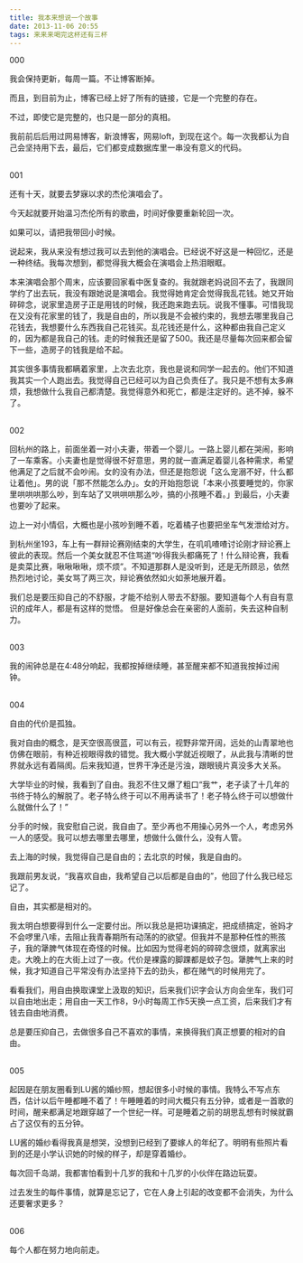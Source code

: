 ```yaml
---
title: 我本来想说一个故事
date: 2013-11-06 20:55
tags: 来来来喝完这杯还有三杯
---
```

000

我会保持更新，每周一篇。不让博客断掉。

而且，到目前为止，博客已经上好了所有的链接，它是一个完整的存在。

不过，即使它是完整的，也只是一部分的真相。

我前前后后用过网易博客，新浪博客，网易loft，到现在这个。每一次我都认为自己会坚持用下去，最后，它们都变成数据库里一串没有意义的代码。

<br>
001

还有十天，就要去梦寐以求的杰伦演唱会了。

今天起就要开始温习杰伦所有的歌曲，时间好像要重新轮回一次。

如果可以，请把我带回小时候。

说起来，我从来没有想过我可以去到他的演唱会。已经说不好这是一种回忆，还是一种终结。我每次想到，都觉得我大概会在演唱会上热泪眼眶。

本来演唱会那个周末，应该要回家看中医复查的。我就跟老妈说回不去了，我跟同学约了出去玩，我没有跟她说是演唱会。我觉得她肯定会觉得我乱花钱。她又开始碎碎念，说家里造房子正是用钱的时候，我还跑来跑去玩。说我不懂事。可惜我现在又没有花家里的钱了，我是自由的，所以我是不会被约束的，我想去哪里我自己花钱去，我想要什么东西我自己花钱买。乱花钱还是什么，这种都由我自己定义的，因为都是我自己的钱。走的时候我还是留了500。我还是尽量每次回来都会留下一些，造房子的钱我是给不起。

其实很多事情我都瞒着家里，上次去北京，我也是说和同学一起去的。他们不知道我其实一个人跑出去。我觉得自己已经可以为自己负责任了。我只是不想有太多麻烦，我想做什么我自己都清楚。我觉得意外和死亡，都是注定好的。逃不掉，躲不了。

<br>
002

回杭州的路上，前面坐着一对小夫妻，带着一个婴儿。一路上婴儿都在哭闹，影响了一车乘客。小夫妻也是觉得很不好意思，男的就一直满足着婴儿各种需求，希望他满足了之后就不会吵闹。女的没有办法，但还是抱怨说「这么宠溺不好，什么都让着他」。男的说「那不然能怎么办」。女的开始抱怨说「本来小孩要睡觉的，你家里哄哄哄那么吵，到车站了又哄哄哄那么吵，搞的小孩睡不着。」到最后，小夫妻也要吵了起来。

边上一对小情侣，大概也是小孩吵到睡不着，吃着橘子也要把坐车气发泄给对方。

到杭州坐193，车上有一群辩论赛刚结束的大学生，在叽叽喳喳讨论刚才辩论赛上彼此的表现。然后一个美女就忍不住骂道“吵得我头都痛死了！什么辩论赛，我看是卖菜比赛，啾啾啾啾，烦不烦”。不知道那群人是没听到，还是无所顾忌，依然热烈地讨论，美女骂了两三次，辩论赛依然如火如荼地展开着。

我们总是要压抑自己的不舒服，才能不给别人带去不舒服。要知道每个人有自有意识的成年人，都是有这样的觉悟。
但是好像总会在亲密的人面前，失去这种自制力。

<br>
003

我的闹钟总是在4:48分响起，我都按掉继续睡，甚至醒来都不知道我按掉过闹钟。

<br>
004

自由的代价是孤独。

我对自由的概念，是天空很高很蓝，可以有云，视野非常开阔，远处的山青翠地也仿佛在眼前，有种近视眼得救的错觉。我大概小学就近视眼了，从此我与清晰的世界就永远有着隔阂。后来我知道，世界干净还是污浊，跟眼镜片真没多大关系。

大学毕业的时候，我看到了自由。我忍不住又爆了粗口“我艹，老子读了十几年的书终于特么的解脱了。老子特么终于可以不用再读书了！老子特么终于可以想做什么就做什么了！”

分手的时候，我安慰自己说，我自由了。至少再也不用操心另外一个人，考虑另外一人的感受。我可以想去哪里去哪里，想做什么做什么，没有人管。

去上海的时候，我觉得自己是自由的；去北京的时候，我是自由的。

我跟前男友说，“我喜欢自由，我希望自己以后都是自由的”，他回了什么我已经忘记了。

自由，其实都是相对的。

我太明白想要得到什么一定要付出。所以我总是把功课搞定，把成绩搞定，爸妈才不会啰里八嗦，去阻止我青春期所有动荡的的欲望。但我并不是那种任性的熊孩子，我的犟脾气体现在奇怪的时候。比如因为觉得老妈的碎碎念很烦，就离家出走。大晚上的在大街上过了一夜。代价是裸露的脚踝都是蚊子包。犟脾气上来的时候，我才知道自己平常没有办法坚持下去的劲头，都在赌气的时候用完了。

看看我们，用自由换取课堂上汲取的知识，后来我们识字会认方向会坐车，我们可以自由地出走；用自由一天工作8，9小时每周工作5天换一点工资，后来我们才有钱去自由地消费。

总是要压抑自己，去做很多自己不喜欢的事情，来换得我们真正想要的相对的自由。

<br>
005

起因是在朋友圈看到LU酱的婚纱照，想起很多小时候的事情。我特么不写点东西，估计以后午睡都睡不着了！午睡睡着的时间大概只有五分钟，或者是一首歌的时间，醒来都满足地跟穿越了一个世纪一样。可是睡着之前的胡思乱想有时候就霸占了这仅有的五分钟。

LU酱的婚纱看得我真是想哭，没想到已经到了要嫁人的年纪了。明明有些照片看到的还是小学认识她的时候的样子，却是穿着婚纱。

每次回千岛湖，我都害怕看到十几岁的我和十几岁的小伙伴在路边玩耍。

过去发生的每件事情，就算是忘记了，它在人身上引起的改变都不会消失，为什么还要奢求更多？

<br>
006

每个人都在努力地向前走。
